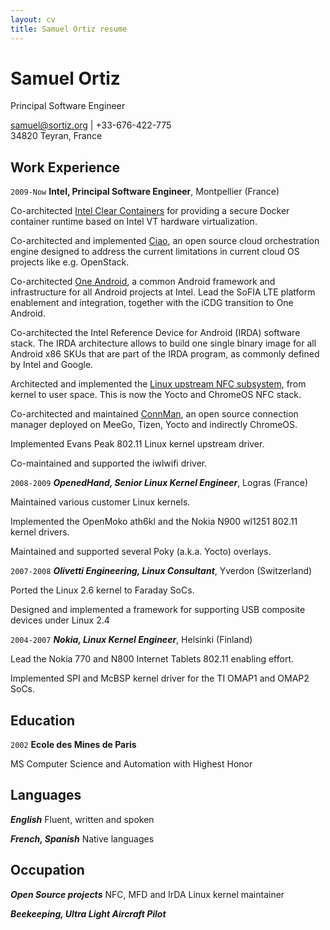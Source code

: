 ```yaml
---
layout: cv
title: Samuel Ortiz resume
---
```

# Samuel Ortiz
Principal Software Engineer

<div id="webaddress">
<a href="samuel@sortiz.org">samuel@sortiz.org</a>
| +33-676-422-775<br>
34820 Teyran, France
</div>


## Work Experience
`2009-Now`
__Intel, Principal Software Engineer__, Montpellier (France)

Co-architected [Intel Clear Containers](https://clearlinux.org/features/intel%C2%AE-clear-containers/)
for providing a secure Docker container runtime based on Intel
VT hardware virtualization.

Co-architected and implemented [Ciao](https://github.com/01org/ciao/),
an open source cloud orchestration engine designed to address the
current limitations in current cloud OS projects like e.g. OpenStack.

Co-architected [One Android](https://androiddev.intel.com/), a
common Android framework and infrastructure for all Android
projects at Intel.
Lead the SoFIA LTE platform enablement and integration, together
with the iCDG transition to One Android.

Co-architected the Intel Reference Device for Android (IRDA)
software stack.
The IRDA architecture allows to build one single binary image
for all Android x86 SKUs that are part of the IRDA program,
as commonly defined by Intel and Google.

Architected and implemented the [Linux upstream NFC subsystem](https://01.org/linux-nfc/),
from kernel to user space. This is now the Yocto and ChromeOS NFC
stack.

Co-architected and maintained [ConnMan](https://01.org/connman/),
an open source connection manager deployed on MeeGo, Tizen, Yocto
and indirectly ChromeOS.

Implemented Evans Peak 802.11 Linux kernel upstream driver.

Co-maintained and supported the iwlwifi driver.



`2008-2009`
___OpenedHand, Senior Linux Kernel Engineer___, Logras (France)

Maintained various customer Linux kernels.

Implemented the OpenMoko ath6kl and the Nokia N900 wl1251
802.11 kernel drivers.

Maintained and supported several Poky (a.k.a. Yocto) overlays.

`2007-2008`
___Olivetti Engineering, Linux Consultant___, Yverdon (Switzerland)

Ported the Linux 2.6 kernel to Faraday SoCs.

Designed and implemented a framework for supporting USB composite
devices under Linux 2.4

`2004-2007`
___Nokia, Linux Kernel Engineer___, Helsinki (Finland)

Lead the Nokia 770 and N800 Internet Tablets 802.11 enabling effort.

Implemented SPI and McBSP kernel driver for the TI OMAP1 and OMAP2
SoCs.

## Education

`2002`
__Ecole des Mines de Paris__

MS Computer Science and Automation with Highest Honor

## Languages

___English___  Fluent, written and spoken

___French, Spanish___  Native languages

## Occupation

___Open Source projects___ NFC, MFD and IrDA Linux kernel maintainer

___Beekeeping, Ultra Light Aircraft Pilot___



<!-- ### Footer

Last updated: March 2017 -->


